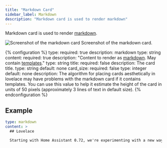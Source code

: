 ```yaml
---
title: "Markdown Card"
sidebar_label: Markdown
description: "Markdown card is used to render markdown"
---
```


Markdown card is used to render [markdown](http://commonmark.org/help/).

<p class='img'>
<img src='/images/lovelace/lovelace_markdown.png' alt='Screenshot of the markdown card'>
Screenshot of the markdown card.
</p>

{% configuration %}
type:
  required: true
  description: markdown
  type: string
content:
  required: true
  description: "Content to render as [markdown](http://commonmark.org/help/). May contain [templates](/configuration/templating/)."
  type: string
title:
  required: false
  description: The card title.
  type: string
  default: none
card_size:
  required: false
  type: integer
  default: none
  description: The algorithm for placing cards aesthetically in lovelace may have problems with the markdown card if it contains templates. You can use this value to help it estimate the height of the card in units of 50 pixels (approximately 3 lines of text in default size).
{% endconfiguration %}

## Example

```yaml
type: markdown
content: >
  ## Lovelace

  Starting with Home Assistant 0.72, we're experimenting with a new way of defining your interface. We're calling it the **Lovelace UI**.
```

